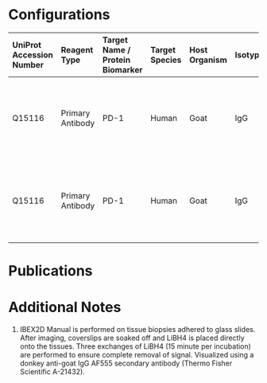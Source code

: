 # Configurations

| UniProt Accession Number   | Reagent Type     | Target Name / Protein Biomarker   | Target Species   | Host Organism   | Isotype   | Clonality   | Vendor      | Catalog Number   | Conjugate    | RRID      | Availability   | Method        | Tissue Preservation   | Target Tissue   | Tissue State              | Detergent         | Antigen Retrieval Conditions                                       | Dye Inactivation Conditions   | Recommend   | Agree               | Disagree   | Contributor         | Notes       |
|:---------------------------|:-----------------|:----------------------------------|:-----------------|:----------------|:----------|:------------|:------------|:-----------------|:-------------|:----------|:---------------|:--------------|:----------------------|:----------------|:--------------------------|:------------------|:-------------------------------------------------------------------|:------------------------------|:------------|:--------------------|:-----------|:--------------------|:------------|
| Q15116                     | Primary Antibody | PD-1                              | Human            | Goat            | IgG       | Polyclonal  | R&D Systems | AF1086           | Unconjugated | AB_354588 | Stock          | IBEX2D Manual | FFPE                  | Liver           | Metastatic Ovarian Cancer | 0.3% Triton-X-100 | pH 9.5 for 15 minutes in a pressure cooker (Borg Decloaker BD1000) | NA                            | Yes         | 0000-0001-9561-4256 | NA         | 0000-0001-9561-4256 | [1](#notes) |
| Q15116                     | Primary Antibody | PD-1                              | Human            | Goat            | IgG       | Polyclonal  | R&D Systems | AF1086           | Unconjugated | AB_354588 | Stock          | IBEX2D Manual | FFPE                  | Tonsil          | Metastatic Ovarian Cancer | 0.3% Triton-X-100 | pH 9.5 for 15 minutes in a pressure cooker (Borg Decloaker BD1000) | NA                            | Yes         | 0000-0001-9561-4256 | NA         | 0000-0001-9561-4256 | [1](#notes) |

# Publications



# Additional Notes

<a name="notes"></a>
1. IBEX2D Manual is performed on tissue biopsies adhered to glass slides. After imaging, coverslips are soaked off and LiBH4 is placed directly onto the tissues. Three exchanges of LiBH4 (15 minute per incubation) are performed to ensure complete removal of signal. Visualized using a donkey anti-goat IgG AF555 secondary antibody (Thermo Fisher Scientific A-21432).
